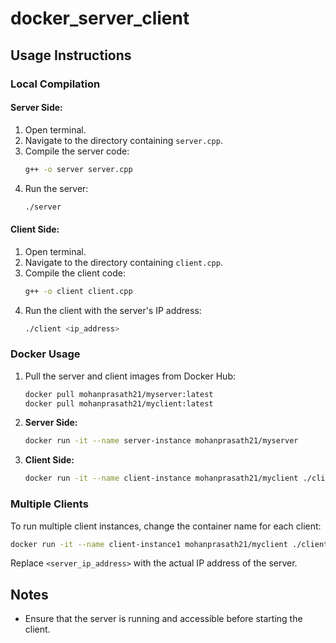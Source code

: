 # docker_server_client
## Usage Instructions

### Local Compilation

#### Server Side:
1. Open terminal.
2. Navigate to the directory containing `server.cpp`.
3. Compile the server code:
   ```bash
   g++ -o server server.cpp
   ```
4. Run the server:
   ```bash
   ./server
   ```

#### Client Side:
1. Open terminal.
2. Navigate to the directory containing `client.cpp`.
3. Compile the client code:
   ```bash
   g++ -o client client.cpp
   ```
4. Run the client with the server's IP address:
   ```bash
   ./client <ip_address>
   ```

### Docker Usage

1. Pull the server and client images from Docker Hub:
   ```bash
   docker pull mohanprasath21/myserver:latest
   docker pull mohanprasath21/myclient:latest
   ```

2. **Server Side:**
   ```bash
   docker run -it --name server-instance mohanprasath21/myserver
   ```

3. **Client Side:**
   ```bash
   docker run -it --name client-instance mohanprasath21/myclient ./client 172.17.0.2
   ```

### Multiple Clients

To run multiple client instances, change the container name for each client:
```bash
docker run -it --name client-instance1 mohanprasath21/myclient ./client 172.17.0.2
```

Replace `<server_ip_address>` with the actual IP address of the server.

## Notes
- Ensure that the server is running and accessible before starting the client.
